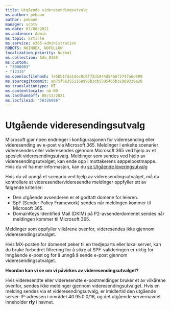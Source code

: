 ```yaml
---
title: Utgående videresendingsutvalg
ms.author: pebaum
author: pebaum
manager: scotv
ms.date: 07/08/2021
ms.audience: Admin
ms.topic: article
ms.service: o365-administration
ROBOTS: NOINDEX, NOFOLLOW
localization_priority: Normal
ms.collection: Adm_O365
ms.custom:
- "3000003"
- "12315"
ms.openlocfilehash: 7e5bb1fda1dec0c0f72d1944d54b6f2747a6e909
ms.sourcegitcommit: ab75f66355116e995b3cb5505465b31989339e28
ms.translationtype: MT
ms.contentlocale: nb-NO
ms.lasthandoff: 08/13/2021
ms.locfileid: "58326086"
---
```

# <a name="outbound-relay-pool"></a>Utgående videresendingsutvalg

Microsoft gjør noen endringer i konfigurasjonen for videresending eller videresending av e-post via Microsoft 365. Meldinger i enkelte scenarier videresendes eller videresendes gjennom Microsoft 365 ved hjelp av et spesielt videresendingsutvalg. Meldinger som sendes ved hjelp av videresendingsutvalget, kan ende opp i mottakerens søppelpostmappe. Hvis du vil ha mer informasjon, kan du [se Utgående leveringsutvalg](https://docs.microsoft.com/microsoft-365/security/office-365-security/high-risk-delivery-pool-for-outbound-messages#relay-pool)

Hvis du vil unngå et scenario ved hjelp av videresendingsutvalget, må du kontrollere at videresendte/videresendte meldinger oppfyller ett av følgende kriterier:

- Den utgående avsenderen er et godtatt domene for leieren.
- SpF (Sender Policy Framework) sendes når meldingen kommer til Microsoft 365.
- DomainKeys Identified Mail (DKIM) på P2-avsenderdomenet sendes når meldingen kommer til Microsoft 365.
 
Meldinger som oppfyller vilkårene ovenfor, videresendes ikke gjennom videresendingsutvalget.

Hvis MX-posten for domenet peker til en tredjeparts eller lokal server, kan du bruke forbedret filtrering for å sikre at SPF-valideringen er riktig for inngående e-post og for å unngå å sende e-post gjennom videresendingsutvalget.

**Hvordan kan vi se om vi påvirkes av videresendingsutvalget?**

Hvis videresendte eller videresendte e-postmeldinger bruker et av vilkårene ovenfor, sendes ikke meldinger gjennom videresendingsutvalget. Hvis en melding sendes via et videresendingsutvalg, er imidlertid den utgående server-IP-adressen i området 40.95.0.0/16, og det utgående servernavnet inneholder **rly** i navnet.

